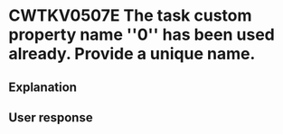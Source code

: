 # CWTKV0507E The task custom property name ''0'' has been used already. Provide a unique name.

## Explanation

## User response